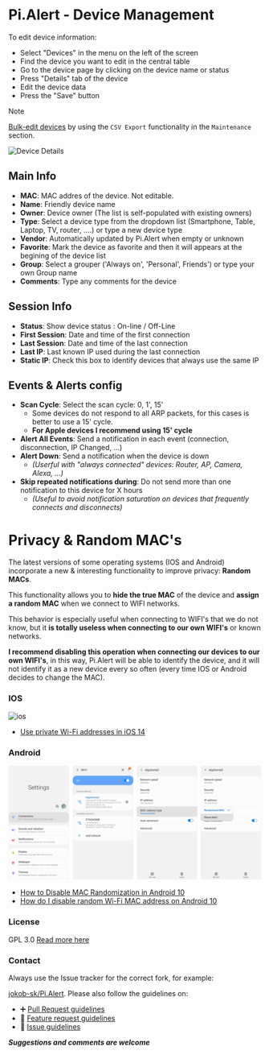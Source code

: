 # Pi.Alert - Device Management
<!--- --------------------------------------------------------------------- --->
To edit device information:
  - Select "Devices" in the menu on the left of the screen
  - Find the device you want to edit in the central table
  - Go to the device page by clicking on the device name or status
  - Press "Details" tab of the device
  - Edit the device data
  - Press the "Save" button


> [!NOTE] 
>
> [Bulk-edit devices](https://github.com/jokob-sk/Pi.Alert/blob/main/docs/DEVICES_BULK_EDITING.md) by using the `CSV Export` functionality in the `Maintenance` section.


![Device Details][screen1]


## Main Info
  - **MAC**: MAC addres of the device. Not editable.
  - **Name**: Friendly device name
  - **Owner**: Device owner (The list is self-populated with existing owners)
  - **Type**: Select a device type from the dropdown list (Smartphone, Table,
      Laptop, TV, router, ....) or type a new device type
  - **Vendor**: Automatically updated by Pi.Alert when empty or unknown
  - **Favorite**: Mark the device as favorite and then it will appears at the
      begining of the device list
  - **Group**: Select a grouper ('Always on', 'Personal', Friends') or type
      your own Group name
  - **Comments**: Type any comments for the device

## Session Info
  - **Status**: Show device status : On-line / Off-Line
  - **First Session**: Date and time of the first connection
  - **Last Session**: Date and time of the last connection
  - **Last IP**: Last known IP used during the last connection
  - **Static IP**: Check this box to identify devices that always use the
      same IP

## Events & Alerts config
  - **Scan Cycle**: Select the scan cycle: 0, 1', 15'
    - Some devices do not respond to all ARP packets, for this cases is better
      to use a 15' cycle.
    - **For Apple devices I recommend using 15' cycle**
  - **Alert All Events**: Send a notification in each event (connection,
      disconnection, IP Changed, ...)
  - **Alert Down**: Send a notification when the device is down
    - *(Userful with "always connected" devices: Router, AP, Camera, Alexa,
      ...)*
  - **Skip repeated notifications during**: Do not send more than one
      notification to this device for X hours
    - *(Useful to avoid notification saturation on devices that frequently
      connects and disconnects)*

# Privacy & Random MAC's
<!--- --------------------------------------------------------------------- --->

The latest versions of some operating systems (IOS and Android) incorporate a
new & interesting functionality to improve privacy: **Random MACs**.

This functionality allows you to **hide the true MAC** of the device and
**assign a random MAC** when we connect to WIFI networks.

This behavior is especially useful when connecting to WIFI's that we do not
know, but it **is totally useless when connecting to our own WIFI's** or known
networks.

**I recommend disabling this operation when connecting our devices to our own
WIFI's**, in this way, Pi.Alert will be able to identify the device, and it
will not identify it as a new device every so often (every time IOS or Android
decides to change the MAC).

### IOS
![ios][ios]

  - [Use private Wi-Fi addresses in iOS 14](https://support.apple.com/en-us/HT211227)

### Android
![Android][Android]

  - [How to Disable MAC Randomization in Android 10](https://support.boingo.com/s/article/How-to-Disable-MAC-Randomization-in-Android-10-Android-Q)
  - [How do I disable random Wi-Fi MAC address on Android 10](https://support.plume.com/hc/en-gb/articles/360052070714-How-do-I-disable-random-Wi-Fi-MAC-address-on-Android-10-)
  
### License
  GPL 3.0
  [Read more here](../LICENSE.txt)

### Contact 

  Always use the Issue tracker for the correct fork, for example: 
  
  [jokob-sk/Pi.Alert](https://github.com/jokob-sk/Pi.Alert/issues). Please also follow the guidelines on:

  - ➕ [Pull Request guidelines](https://github.com/jokob-sk/Pi.Alert/tree/main/docs#-pull-requests-prs) 
  - 🙏 [Feature request guidelines](https://github.com/jokob-sk/Pi.Alert/tree/main/docs#-feature-requests) 
  - 🐛 [Issue guidelines](https://github.com/jokob-sk/Pi.Alert/tree/main/docs#-submitting-an-issue-or-bug)

    
  ***Suggestions and comments are welcome***


<!--- --------------------------------------------------------------------- --->
[main]:    ./img/1_devices.jpg           "Main screen"
[screen1]: ./img/2_1_device_details.jpg  "Screen 1"
[ios]:     https://9to5mac.com/wp-content/uploads/sites/6/2020/08/how-to-use-private-wifi-mac-address-iphone-ipad.png?resize=2048,1009 "ios"
[Android]: ./img/android_random_mac.jpg  "Android"

